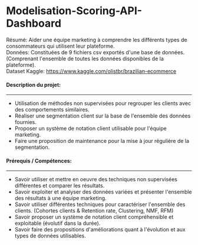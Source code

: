 # Modelisation-Scoring-API-Dashboard

Résumé: Aider une équipe marketing à comprendre les différents types de consommateurs qui utilisent leur plateforme.<br />
Données: Constituées de 9 fichiers csv exportés d'une base de données. <br />(Comprenant l'ensemble de toutes les données disponibles de la plateforme).<br />
Dataset Kaggle: <a href="https://www.kaggle.com/olistbr/brazilian-ecommerce" title="Brazilian e-commerce dataset" >https://www.kaggle.com/olistbr/brazilian-ecommerce</a>

#### Description du projet:
---

- Utilisation de méthodes non supervisées pour regrouper les clients avec des comportements similaires.
- Réaliser une segmentation client sur la base de l'ensemble des données fournies.
- Proposer un système de notation client utilisable pour l'équipe marketing.
- Faire une proposition de maintenance pour la mise à jour régulière de la segmentation.

#### Prérequis / Compétences:
---

- Savoir utiliser et mettre en oeuvre des techniques non supervisées différentes et comparer les résultats.
- Savoir exploiter et analyser des données variées et présenter l'ensemble des résultats à une équipe marketing.
- Savoir utiliser différentes techniques pour caractériser l'ensemble des clients. (Cohortes clients & Retention rate, Clustering, NMF, RFM)
- Savoir proposer un système de notation client compréhensible et exploitable (évolutif dans la durée).
- Savoir faire des propositions d'améliorations quant à l'évolution et aux types de données utilisables.
